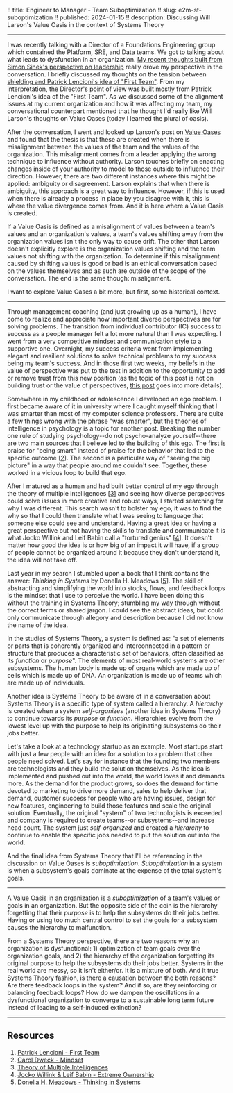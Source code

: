 !! title: Engineer to Manager - Team Suboptimization
!! slug: e2m-st-suboptimization
!! published: 2024-01-15
!! description: Discussing Will Larson's Value Oasis in the context of Systems Theory

---

I was recently talking with a Director of a Foundations Engineering group which contained the Platform, SRE, and Data
teams. We got to talking about what leads to dysfunction in an organization. [My recent thoughts built from Simon Sinek's
perspective on leadership](./e2m-management-and-leadership) really drove my perspective in the conversation. I
briefly discussed my thoughts on the tension between 
[shielding and Patrick Lencioni's idea of "First Team"](./e2m-shield-vs-first-team). From my interpretation, the
Director's point of view was built mostly from Patrick Lencioni's idea of the "First Team". As we discussed some of the
alignment issues at my current organization and how it was affecting my team, my conversational counterpart mentioned
that he thought I'd really like Will Larson's thoughts on Value Oases (today I learned the plural of oasis). 

After the conversation, I went and looked up Larson's post on [Value Oases](https://lethain.com/values-oasis/) and found
that the thesis is that these are created when there is misalignment between the values of the team and the values of
the organization. This misalignment comes from a leader applying the wrong technique to influence without authority.
Larson touches briefly on enacting changes inside of your authority to model to those outside to influence their
direction. However, there are two different instances where this might be applied: ambiguity or disagreement. Larson
explains that when there is ambiguity, this approach is a great way to influence. However, if this is used when there is
already a process in place by you disagree with it, this is where the value divergence comes from. And it is here where
a Value Oasis is created.


If a Value Oasis is defined as a misalignment of values between a team's values and an organization's values, a team's
values shifting away from the organization values isn't the only way to cause drift. The other that Larson doesn't
explicitly explore is the organization values shifting and the team values not shifting with the organization. To
determine if this misalignment caused by shifting values is good or bad is an ethical conversation based on the values
themselves and as such are outside of the scope of the conversation. The end is the same though: misalignment.

I want to explore Value Oases a bit more, but first, some historical context.

---

Through management coaching (and just growing up as a human), I have come to realize and appreciate how important
diverse perspectives are for solving problems. The transition from individual contributor (IC) success to success as a
people manager felt a lot more natural than I was expecting. I went from a very competitive mindset and communication
style to a supportive one. Overnight, my success criteria went from implementing elegant and resilient solutions to
solve technical problems to my success being my team's success. And in those first two weeks, my beliefs in the value of
perspective was put to the test in addition to the opportunity to add or remove trust from this new position (as the
topic of this post is not on building trust or the value of perspectives, [this post](./e2m-marbles)
goes into more details).

Somewhere in my childhood or adolescence I developed an ego problem. I first became aware of it in university where I
caught myself thinking that I was smarter than most of my computer science professors. There are quite a few things
wrong with the phrase "was smarter", but the theories of intelligence in psychology is a topic for another post.
Breaking the number one rule of studying psychology--do not psycho-analyze yourself--there are two main sources that I
believe led to the building of this ego. The first is praise for "being smart" instead of praise for the behavior that
led to the specific outcome [[2](https://www.penguinrandomhouse.com/books/44330/mindset-by-carol-s-dweck-phd/)]. The
second is a particular way of "seeing the big picture" in a way that people around me couldn't see. Together, these
worked in a vicious loop to build that ego. 

After I matured as a human and had built better control of my ego through the theory of multiple intelligences
[[3](https://en.wikipedia.org/wiki/Theory_of_multiple_intelligences)] and seeing how diverse perspectives could solve
issues in more creative and robust ways, I started searching for why I was different. This search wasn't to bolster my
ego, it was to find the why so that I could then translate what I was seeing to language that someone else could see and
understand. Having a great idea or having a great perspective but not having the skills to translate and communicate it
is what Jocko Willink and Leif Babin call a "tortured genius" [[4](https://echelonfront.com/books/extreme-ownership/)]. It
doesn't matter how good the idea is or how big of an impact it will have, if a group of people cannot be organized
around it because they don't understand it, the idea will not take off.

Last year in my search I stumbled upon a book that I think contains the answer: _Thinking in Systems_ by Donella H.
Meadows [[5](https://www.chelseagreen.com/product/thinking-in-systems/)]. The skill of abstracting and simplifying the
world into stocks, flows, and feedback loops is the mindset that I use to perceive the world. I have been doing this
without the training in Systems Theory; stumbling my way through without the correct terms or shared jargon. I could see
the abstract ideas, but could only communicate through allegory and description because I did not know the name of the
idea.

In the studies of Systems Theory, a system is defined as: "a set of elements or parts that is coherently organized and
interconnected in a pattern or structure that produces a characteristic set of behaviors, often classified as its
_function_ or _purpose_". The elements of most real-world systems are other subsystems. The human body is made up of
organs which are made up of cells which is made up of DNA. An organization is made up of teams which are made up of
individuals. 

Another idea is Systems Theory to be aware of in a conversation about Systems Theory is a specific type of system called
a hierarchy. A _hierarchy_ is created when a system _self-organizes_ (another idea in Systems Theory) to continue
towards its _purpose_ or _function_. Hierarchies evolve from the lowest level up with the purpose to help its
originating subsystems do their jobs better.

Let's take a look at a technology startup as an example. Most startups start with just a few people with an idea for a
solution to a problem that other people need solved. Let's say for instance that the founding two members are
technologists and they build the solution themselves. As the idea is implemented and pushed out into the world, the
world loves it and demands more. As the demand for the product grows, so does the demand for time devoted to marketing
to drive more demand, sales to help deliver that demand, customer success for people who are having issues, design for
new features, engineering to build those features and scale the original solution. Eventually, the original "system" of
two technologists is exceeded and company is required to create teams--or subsystems--and increase head count. The
system just _self-organized_ and created a _hierarchy_ to continue to enable the specific jobs needed to put the
solution out into the world.

And the final idea from Systems Theory that I'll be referencing in the discussion on Value Oases is _suboptimization_.
_Suboptimization_ in a system is when a subsystem's goals dominate at the expense of the total system's goals.

---

A Value Oasis in an organization is a _suboptimization_ of a team's values or goals in an organization. But the opposite
side of the coin is the hierarchy forgetting that their _purpose_ is to help the subsystems do their jobs better. 
Having or using too much central control to set the goals for a subsystem causes the hierarchy to malfunction. 

From a Systems Theory perspective, there are two reasons why an organization is dysfunctional: 1) optimization of team
goals over the organization goals, and 2) the hierarchy of the organization forgetting its original purpose to help the
subsystems do their jobs better. Systems in the real world are messy, so it isn't either/or. It is a mixture of both.
And it true Systems Theory fashion, is there a causation between the both reasons? Are there feedback loops in the
system? And if so, are they reinforcing or balancing feedback loops? How do we dampen the oscillations in a
dysfunctional organization to converge to a sustainable long term future instead of leading to a self-induced
extinction?

---

## Resources

1. [Patrick Lencioni - First Team](https://www.youtube.com/watch?v=BjE_mPoZPSg)
2. [Carol Dweck - Mindset](https://www.penguinrandomhouse.com/books/44330/mindset-by-carol-s-dweck-phd/)
3. [Theory of Multiple Intelligences](https://en.wikipedia.org/wiki/Theory_of_multiple_intelligences)
4. [Jocko Willink & Leif Babin - Extreme Ownership](https://echelonfront.com/books/extreme-ownership/)
2. [Donella H. Meadows - Thinking in Systems](https://www.chelseagreen.com/product/thinking-in-systems/)
